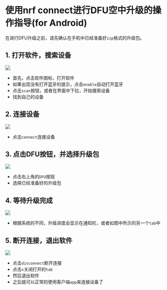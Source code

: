 # 使用nrf connect进行DFU空中升级的操作指导(for Android)

在进行DFU升级之前，请先确认在手机中已经准备好`zip`格式的升级包。

## 1. 打开软件，搜索设备

![](./pic/GIF1.gif)

- 首先，点击软件图标，打开软件
- 如果出现没有打开蓝牙的提示，点击`enable`自动打开蓝牙
- 点击`scan`按钮，或者在界面中下拉，开始搜索设备
- 找到自己的设备



## 2. 连接设备

![](./pic/GIF2.gif)

- 点击`connect`连接设备



## 3. 点击DFU按钮，并选择升级包

![](./pic/GIF3.gif)

- 点击右上角的`DFU`按钮
- 选择已经准备好的升级包



## 4. 等待升级完成

![](./pic/GIF4.gif)

- 根据系统的不同，升级进度会显示在通知栏，或者如图中所示的另一个`tab`中



## 5. 断开连接，退出软件

![](./pic/GIF5.gif)

- 点击`disconnect`断开连接
- 点击`x`关闭打开的`tab`
- 然后退出软件
- 之后就可以正常的使用客户端`app`来连接设备了



